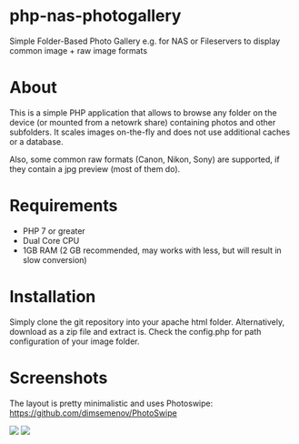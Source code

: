 # php-nas-photogallery
Simple Folder-Based Photo Gallery e.g. for NAS or Fileservers to display common image + raw image formats

# About
This is a simple PHP application that allows to browse any folder on the device (or mounted from a netowrk share) containing photos and other subfolders.
It scales images on-the-fly and does not use additional caches or a database.

Also, some common raw formats (Canon, Nikon, Sony) are supported, if they contain a jpg preview (most of them do).

# Requirements
- PHP 7 or greater
- Dual Core CPU
- 1GB RAM (2 GB recommended, may works with less, but will result in slow conversion)

# Installation
Simply clone the git repository into your apache html folder. Alternatively, download as a zip file and extract is.
Check the config.php for path configuration of your image folder.

# Screenshots

The layout is pretty minimalistic and uses Photoswipe: https://github.com/dimsemenov/PhotoSwipe

![](http://torsten-simon.de/pub/photogallery/gallery1.jpg)
![](http://torsten-simon.de/pub/photogallery/gallery2.jpg)

